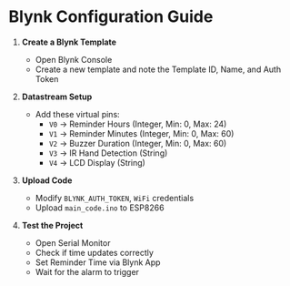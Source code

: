 # Blynk Configuration Guide

1. **Create a Blynk Template**
   - Open Blynk Console
   - Create a new template and note the Template ID, Name, and Auth Token

2. **Datastream Setup**
   - Add these virtual pins:
     - `V0` → Reminder Hours (Integer, Min: 0, Max: 24)
     - `V1` → Reminder Minutes (Integer, Min: 0, Max: 60)
     - `V2` → Buzzer Duration (Integer, Min: 0, Max: 60)
     - `V3` → IR Hand Detection (String)
     - `V4` → LCD Display (String)

3. **Upload Code**
   - Modify `BLYNK_AUTH_TOKEN`, `WiFi` credentials
   - Upload `main_code.ino` to ESP8266

4. **Test the Project**
   - Open Serial Monitor
   - Check if time updates correctly
   - Set Reminder Time via Blynk App
   - Wait for the alarm to trigger
